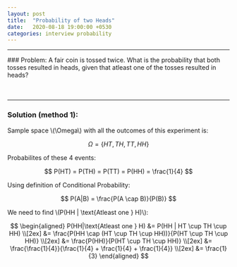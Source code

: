 ```yaml
---
layout: post
title:  "Probability of two Heads"
date:   2020-08-18 19:00:00 +0530
categories: interview probability
---
```

<hr/>
### Problem:
A fair coin is tossed twice. What is the probability that both tosses resulted in heads, given that atleast one of the tosses resulted in heads? <br/> <br/> <br/>

<hr/>

### Solution (method 1):

Sample space \\(\Omega\\) with all the outcomes of this experiment is:

$$
\Omega = \{HT, TH, TT, HH\} 
$$

Probabilites of these 4 events:

$$
P(HT) = P(TH) = P(TT) = P(HH) = \frac{1}{4}
$$

Using definition of Conditional Probability:

$$
P(A|B) = \frac{P(A \cap B)}{P(B)}
$$

We need to find \\(P(HH \| \text{Atleast one } H)\\):

$$
\begin{aligned}
P(HH|\text{Atleast one } H) &= P(HH | HT \cup TH \cup HH) \\[2ex]
&= \frac{P(HH \cap (HT \cup TH \cup HH))}{P(HT \cup TH \cup HH)} \\[2ex]
&= \frac{P(HH)}{P(HT \cup TH \cup HH)} \\[2ex]
&= \frac{\frac{1}{4}}{\frac{1}{4} + \frac{1}{4} + \frac{1}{4}} \\[2ex]
&= \frac{1}{3}
\end{aligned}
$$

